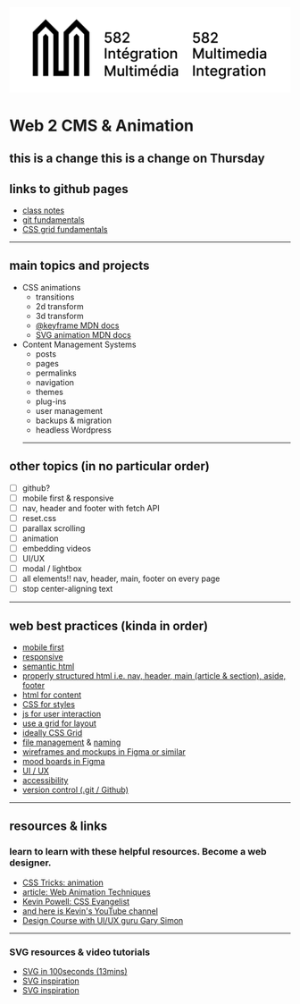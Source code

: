 ![582 Multimedia](https://github.com/582Multimedia/.github/blob/main/img/logo/logo_582_bil_k.png)

# Web 2 CMS &amp; Animation
this is a change
this is a change on Thursday
---


## links to github pages
- [class notes](https://github.com/582Multimedia/web2_cms-animation/blob/main/notes.md)
- [git fundamentals](https://github.com/582Multimedia/web2-cms-animation/blob/main/git-fundamentals.md)
- [CSS grid fundamentals](https://github.com/582Multimedia/web2-cms-animation/blob/main/CSS-grid-fundamentals.md)

---

## main topics and projects

- CSS animations
  - transitions
  - 2d transform
  - 3d transform
  - [@keyframe MDN docs](https://developer.mozilla.org/en-US/docs/Web/CSS/@keyframes)
  - [SVG animation MDN docs](https://developer.mozilla.org/en-US/docs/Web/SVG)
- Content Management Systems
  - posts
  - pages
  - permalinks
  - navigation
  - themes
  - plug-ins
  - user management
  - backups & migration
  - headless Wordpress
  ***

## other topics (in no particular order)

- [ ] github?
- [ ] mobile first & responsive
- [ ] nav, header and footer with fetch API
- [ ] reset.css
- [ ] parallax scrolling
- [ ] animation
- [ ] embedding videos
- [ ] UI/UX
- [ ] modal / lightbox
- [ ] all elements!! nav, header, main, footer on every page
- [ ] stop center-aligning text

---

## web best practices (kinda in order)

- [mobile first](https://www.lukew.com/resources/mobile_first.asp)
- [responsive](https://alistapart.com/article/responsive-web-design/)
- [semantic html](https://www.semrush.com/blog/semantic-html5-guide/)
- [properly structured html i.e. nav, header, main (article & section), aside, footer](https://developer.mozilla.org/en-US/docs/Glossary/Semantics)
- [html for content](https://earthstrongdigital.com/tech-talk/understanding-web-standards-html-css-and-javascript/)
- [CSS for styles](https://developer.mozilla.org/en-US/docs/Web/CSS)
- [js for user interaction](https://developer.mozilla.org/en-US/docs/Web/JavaScript)
- [use a grid for layout](https://www.uxdesigninstitute.com/blog/how-to-use-grids-in-web-design/)
- [ideally CSS Grid](https://css-tricks.com/snippets/css/complete-guide-grid/)
- [file management](https://developer.mozilla.org/en-US/docs/Learn_web_development/Getting_started/Environment_setup/Dealing_with_files) & [naming](https://learntheweb.courses/topics/naming-conventions/)
- [wireframes and mockups in Figma or similar](https://www.figma.com/resource-library/wireframe-vs-mockup/)
- [mood boards in Figma](https://www.figma.com/resource-library/how-to-make-a-mood-board/)
- [UI / UX](https://99designs.com/blog/web-digital/web-design-development-ui-ux-difference/)
- [accessibility](https://www.wcag.com/)
- [version control (.git / Github)](https://github.com/582Multimedia/git-basics)

---

## resources & links

### learn to learn with these helpful resources. Become a web designer.

- [CSS Tricks: animation](https://css-tricks.com/almanac/properties/a/animation/)
- [article: Web Animation Techniques](https://www.freecodecamp.org/news/web-animation-css-vs-javascript/)
- [Kevin Powell: CSS Evangelist](https://www.kevinpowell.co/)
- [and here is Kevin's YouTube channel](https://www.youtube.com/kevinpowell)
- [Design Course with UI/UX guru Gary Simon](https://www.youtube.com/@DesignCourse)

---
### SVG resources & video tutorials
- [SVG in 100seconds (13mins)](https://youtu.be/UTHgr6NLeEw?si=ade3-G1m0hrfR1Bv)
- [SVG inspiration](https://www.snoweb.io/en/web-design/svg-animation/)
- [SVG inspiration](https://www.sliderrevolution.com/design/svg-animation-examples/)








